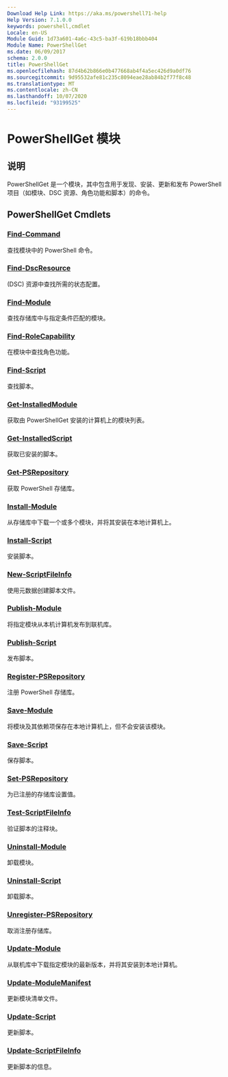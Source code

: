 ```yaml
---
Download Help Link: https://aka.ms/powershell71-help
Help Version: 7.1.0.0
keywords: powershell,cmdlet
Locale: en-US
Module Guid: 1d73a601-4a6c-43c5-ba3f-619b18bbb404
Module Name: PowerShellGet
ms.date: 06/09/2017
schema: 2.0.0
title: PowerShellGet
ms.openlocfilehash: 87d4b62b866e0b477668ab4f4a5ec426d9a0df76
ms.sourcegitcommit: 9d95532afe81c235c8094eae28ab84b2f77f8c48
ms.translationtype: MT
ms.contentlocale: zh-CN
ms.lasthandoff: 10/07/2020
ms.locfileid: "93199525"
---
```

# PowerShellGet 模块

## 说明

PowerShellGet 是一个模块，其中包含用于发现、安装、更新和发布 PowerShell 项目（如模块、DSC 资源、角色功能和脚本）的命令。

## PowerShellGet Cmdlets

### [Find-Command](Find-Command.md)
查找模块中的 PowerShell 命令。

### [Find-DscResource](Find-DscResource.md)
 (DSC) 资源中查找所需的状态配置。

### [Find-Module](Find-Module.md)
查找存储库中与指定条件匹配的模块。

### [Find-RoleCapability](Find-RoleCapability.md)
在模块中查找角色功能。

### [Find-Script](Find-Script.md)
查找脚本。

### [Get-InstalledModule](Get-InstalledModule.md)
获取由 PowerShellGet 安装的计算机上的模块列表。

### [Get-InstalledScript](Get-InstalledScript.md)
获取已安装的脚本。

### [Get-PSRepository](Get-PSRepository.md)
获取 PowerShell 存储库。

### [Install-Module](Install-Module.md)
从存储库中下载一个或多个模块，并将其安装在本地计算机上。

### [Install-Script](Install-Script.md)
安装脚本。

### [New-ScriptFileInfo](New-ScriptFileInfo.md)
使用元数据创建脚本文件。

### [Publish-Module](Publish-Module.md)
将指定模块从本机计算机发布到联机库。

### [Publish-Script](Publish-Script.md)
发布脚本。

### [Register-PSRepository](Register-PSRepository.md)
注册 PowerShell 存储库。

### [Save-Module](Save-Module.md)
将模块及其依赖项保存在本地计算机上，但不会安装该模块。

### [Save-Script](Save-Script.md)
保存脚本。

### [Set-PSRepository](Set-PSRepository.md)
为已注册的存储库设置值。

### [Test-ScriptFileInfo](Test-ScriptFileInfo.md)
验证脚本的注释块。

### [Uninstall-Module](Uninstall-Module.md)
卸载模块。

### [Uninstall-Script](Uninstall-Script.md)
卸载脚本。

### [Unregister-PSRepository](Unregister-PSRepository.md)
取消注册存储库。

### [Update-Module](Update-Module.md)
从联机库中下载指定模块的最新版本，并将其安装到本地计算机。

### [Update-ModuleManifest](Update-ModuleManifest.md)
更新模块清单文件。

### [Update-Script](Update-Script.md)
更新脚本。

### [Update-ScriptFileInfo](Update-ScriptFileInfo.md)
更新脚本的信息。

